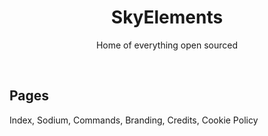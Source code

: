<p align="center">
    <h1 align="center">SkyElements</h1>
    <p align="center">Home of everything open sourced</p>
</p>
<br/>

## Pages
Index, Sodium, Commands, Branding, Credits, Cookie Policy
